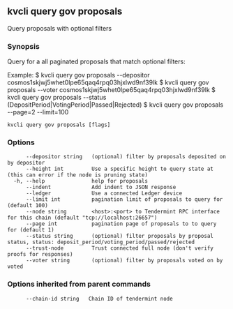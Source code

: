 <!--
title: proposals
-->
## kvcli query gov proposals

Query proposals with optional filters

### Synopsis

Query for a all paginated proposals that match optional filters:

Example:
$ kvcli query gov proposals --depositor cosmos1skjwj5whet0lpe65qaq4rpq03hjxlwd9nf39lk
$ kvcli query gov proposals --voter cosmos1skjwj5whet0lpe65qaq4rpq03hjxlwd9nf39lk
$ kvcli query gov proposals --status (DepositPeriod|VotingPeriod|Passed|Rejected)
$ kvcli query gov proposals --page=2 --limit=100

```
kvcli query gov proposals [flags]
```

### Options

```
      --depositor string   (optional) filter by proposals deposited on by depositor
      --height int         Use a specific height to query state at (this can error if the node is pruning state)
  -h, --help               help for proposals
      --indent             Add indent to JSON response
      --ledger             Use a connected Ledger device
      --limit int          pagination limit of proposals to query for (default 100)
      --node string        <host>:<port> to Tendermint RPC interface for this chain (default "tcp://localhost:26657")
      --page int           pagination page of proposals to to query for (default 1)
      --status string      (optional) filter proposals by proposal status, status: deposit_period/voting_period/passed/rejected
      --trust-node         Trust connected full node (don't verify proofs for responses)
      --voter string       (optional) filter by proposals voted on by voted
```

### Options inherited from parent commands

```
      --chain-id string   Chain ID of tendermint node
```

